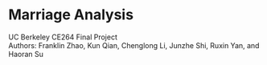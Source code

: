 # Marriage Analysis
UC Berkeley CE264 Final Project<br/>
Authors: Franklin Zhao, Kun Qian, Chenglong Li, Junzhe Shi, Ruxin Yan, and Haoran Su
